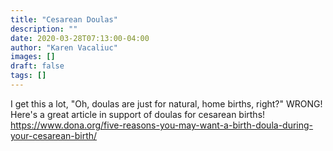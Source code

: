 ```yaml
---
title: "Cesarean Doulas"
description: ""
date: 2020-03-28T07:13:00-04:00
author: "Karen Vacaliuc"
images: []
draft: false
tags: []
---
```


I get this a lot, "Oh, doulas are just for natural, home births, right?"  WRONG!  Here's a great article in support of doulas for cesarean births!
https://www.dona.org/five-reasons-you-may-want-a-birth-doula-during-your-cesarean-birth/
